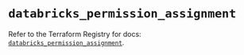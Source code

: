 # `databricks_permission_assignment`

Refer to the Terraform Registry for docs: [`databricks_permission_assignment`](https://registry.terraform.io/providers/databricks/databricks/1.79.1/docs/resources/permission_assignment).
